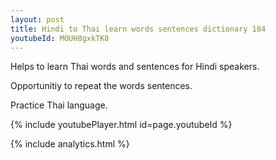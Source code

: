 ```yaml
---
layout: post
title: Hindi to Thai learn words sentences dictionary 184 
youtubeId: MOUH8gxkTK8
---
```

 
 
Helps to learn Thai words and sentences for Hindi speakers.

Opportunitiy to repeat the words sentences. 

Practice Thai language. 
 
{% include youtubePlayer.html id=page.youtubeId %}
 
 
{% include analytics.html %}